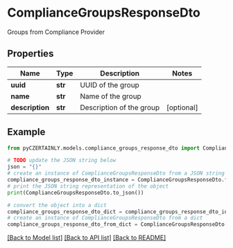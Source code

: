 # ComplianceGroupsResponseDto

Groups from Compliance Provider

## Properties

Name | Type | Description | Notes
------------ | ------------- | ------------- | -------------
**uuid** | **str** | UUID of the group | 
**name** | **str** | Name of the group | 
**description** | **str** | Description of the group | [optional] 

## Example

```python
from pyCZERTAINLY.models.compliance_groups_response_dto import ComplianceGroupsResponseDto

# TODO update the JSON string below
json = "{}"
# create an instance of ComplianceGroupsResponseDto from a JSON string
compliance_groups_response_dto_instance = ComplianceGroupsResponseDto.from_json(json)
# print the JSON string representation of the object
print(ComplianceGroupsResponseDto.to_json())

# convert the object into a dict
compliance_groups_response_dto_dict = compliance_groups_response_dto_instance.to_dict()
# create an instance of ComplianceGroupsResponseDto from a dict
compliance_groups_response_dto_from_dict = ComplianceGroupsResponseDto.from_dict(compliance_groups_response_dto_dict)
```
[[Back to Model list]](../README.md#documentation-for-models) [[Back to API list]](../README.md#documentation-for-api-endpoints) [[Back to README]](../README.md)


